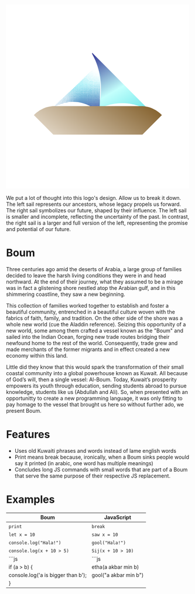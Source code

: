 ![alt text](https://github.com/abmarz/Boum/blob/main/docs/Boum%20Logo.png?raw=true)

We put a lot of thought into this logo's design. Allow us to break it down. The left sail represents our ancestors, whose legacy propels us forward. The right sail symbolizes our future, shaped by their influence. The left sail is smaller and incomplete, reflecting the uncertainty of the past. In contrast, the right sail is a larger and full version of the left, representing the promise and potential of our future.

# Boum

Three centuries ago amid the deserts of Arabia, a large group of families decided to leave the harsh living conditions they were in and head northward. At the end of their journey, what they assumed to be a mirage was in fact a glistening shore nestled atop the Arabian gulf, and in this shimmering coastline, they saw a new beginning. 

This collection of families worked together to establish and foster a beautiful community, entrenched in a beautiful culture woven with the fabrics of faith, family, and tradition. On the other side of the shore was a whole new world (cue the Aladdin reference). Seizing this opportunity of a new world, some among them crafted a vessel known as the "Boum" and sailed into the Indian Ocean, forging new trade routes bridging their newfound home to the rest of the world. Consequently, trade grew and made merchants of the former migrants and in effect created a new economy within this land. 

Little did they know that this would spark the transformation of their small coastal community into a global powerhouse known as Kuwait. All because of God’s will, then a single vessel: Al-Boum. Today, Kuwait’s prosperity empowers its youth through education, sending students abroad to pursue knowledge, students like us (Abdullah and Ali). So, when presented with an opportunitty to create a new programming language, it was only fitting to pay homage to the vessel that brought us here so without further ado, we present Boum.


# Features
- Uses old Kuwaiti phrases and words instead of lame english words
- Print means break because, ironically, when a Boum sinks people would say it printed (in arabic, one word has multiple meanings)
- Concludes long JS commands with small words that are part of a Boum that serve the same purpose of their respective JS replacement.

# Examples

| Boum  | JavaScript |
| ------------- | ------------- |
| `print`  | `break`  |
| `let x = 10`  | `saw x = 10`  |
| `console.log("Hala!")`  | `gool("Hala!")`  |
| `console.log(x + 10 > 5)`  | `Sij(x + 10 > 10)`  |
| ```js | ```js |
  if (a > b) { | etha(a akbar min b) 
 console.log('a is bigger than b');| gool("a akbar min b")
 } |